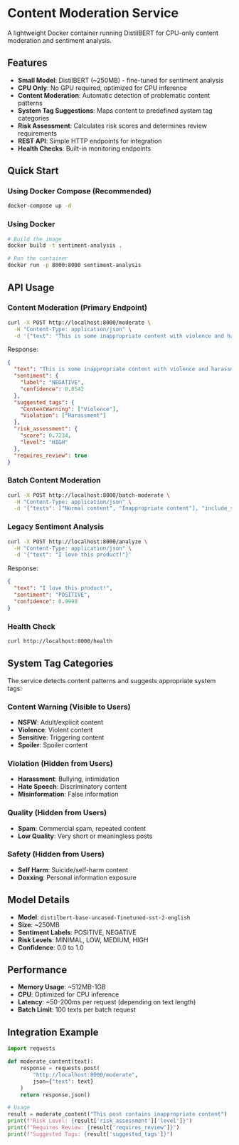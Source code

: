 # Content Moderation Service

A lightweight Docker container running DistilBERT for CPU-only content moderation and sentiment analysis.

## Features

- **Small Model**: DistilBERT (~250MB) - fine-tuned for sentiment analysis
- **CPU Only**: No GPU required, optimized for CPU inference
- **Content Moderation**: Automatic detection of problematic content patterns
- **System Tag Suggestions**: Maps content to predefined system tag categories
- **Risk Assessment**: Calculates risk scores and determines review requirements
- **REST API**: Simple HTTP endpoints for integration
- **Health Checks**: Built-in monitoring endpoints

## Quick Start

### Using Docker Compose (Recommended)

```bash
docker-compose up -d
```

### Using Docker

```bash
# Build the image
docker build -t sentiment-analysis .

# Run the container
docker run -p 8000:8000 sentiment-analysis
```

## API Usage

### Content Moderation (Primary Endpoint)

```bash
curl -X POST http://localhost:8000/moderate \
  -H "Content-Type: application/json" \
  -d '{"text": "This is some inappropriate content with violence and harassment"}'
```

Response:
```json
{
  "text": "This is some inappropriate content with violence and harassment",
  "sentiment": {
    "label": "NEGATIVE",
    "confidence": 0.8542
  },
  "suggested_tags": {
    "ContentWarning": ["Violence"],
    "Violation": ["Harassment"]
  },
  "risk_assessment": {
    "score": 0.7234,
    "level": "HIGH"
  },
  "requires_review": true
}
```

### Batch Content Moderation

```bash
curl -X POST http://localhost:8000/batch-moderate \
  -H "Content-Type: application/json" \
  -d '{"texts": ["Normal content", "Inappropriate content"], "include_sentiment": true}'
```

### Legacy Sentiment Analysis

```bash
curl -X POST http://localhost:8000/analyze \
  -H "Content-Type: application/json" \
  -d '{"text": "I love this product!"}'
```

Response:
```json
{
  "text": "I love this product!",
  "sentiment": "POSITIVE",
  "confidence": 0.9998
}
```

### Health Check

```bash
curl http://localhost:8000/health
```

## System Tag Categories

The service detects content patterns and suggests appropriate system tags:

### Content Warning (Visible to Users)
- **NSFW**: Adult/explicit content
- **Violence**: Violent content
- **Sensitive**: Triggering content
- **Spoiler**: Spoiler content

### Violation (Hidden from Users)
- **Harassment**: Bullying, intimidation
- **Hate Speech**: Discriminatory content
- **Misinformation**: False information

### Quality (Hidden from Users)
- **Spam**: Commercial spam, repeated content
- **Low Quality**: Very short or meaningless posts

### Safety (Hidden from Users)
- **Self Harm**: Suicide/self-harm content
- **Doxxing**: Personal information exposure

## Model Details

- **Model**: `distilbert-base-uncased-finetuned-sst-2-english`
- **Size**: ~250MB
- **Sentiment Labels**: POSITIVE, NEGATIVE
- **Risk Levels**: MINIMAL, LOW, MEDIUM, HIGH
- **Confidence**: 0.0 to 1.0

## Performance

- **Memory Usage**: ~512MB-1GB
- **CPU**: Optimized for CPU inference
- **Latency**: ~50-200ms per request (depending on text length)
- **Batch Limit**: 100 texts per batch request

## Integration Example

```python
import requests

def moderate_content(text):
    response = requests.post(
        "http://localhost:8000/moderate",
        json={"text": text}
    )
    return response.json()

# Usage
result = moderate_content("This post contains inappropriate content")
print(f"Risk Level: {result['risk_assessment']['level']}")
print(f"Requires Review: {result['requires_review']}")
print(f"Suggested Tags: {result['suggested_tags']}")
```
